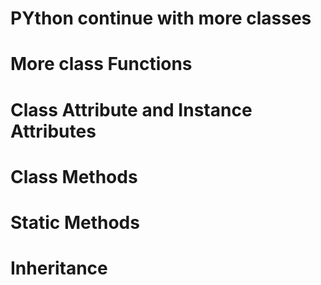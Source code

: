 # PYthon continue with more classes
# More class Functions
# Class Attribute and Instance Attributes
# Class Methods
# Static Methods
# Inheritance
